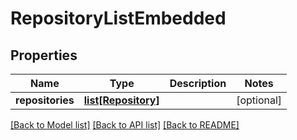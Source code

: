 # RepositoryListEmbedded

## Properties
Name | Type | Description | Notes
------------ | ------------- | ------------- | -------------
**repositories** | [**list[Repository]**](Repository.md) |  | [optional] 

[[Back to Model list]](../README.md#documentation-for-models) [[Back to API list]](../README.md#documentation-for-api-endpoints) [[Back to README]](../README.md)



